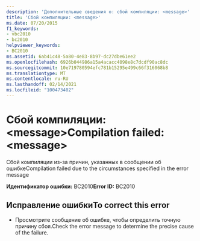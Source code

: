 ```yaml
---
description: 'Дополнительные сведения о: сбой компиляции: <message>'
title: 'Сбой компиляции: <message>'
ms.date: 07/20/2015
f1_keywords:
- vbc2010
- bc2010
helpviewer_keywords:
- BC2010
ms.assetid: 6ab41c48-5a80-4e83-8b97-dc27dbe61ee2
ms.openlocfilehash: 6926b044986a15a4acacc4098e8c7dcdf90ac8dc
ms.sourcegitcommit: 10e719780594efc781b15295e499c66f316068b8
ms.translationtype: MT
ms.contentlocale: ru-RU
ms.lasthandoff: 02/14/2021
ms.locfileid: "100473402"
---
```

# <a name="compilation-failed-message"></a><span data-ttu-id="c61c9-103">Сбой компиляции: \<message></span><span class="sxs-lookup"><span data-stu-id="c61c9-103">Compilation failed: \<message></span></span>

<span data-ttu-id="c61c9-104">Сбой компиляции из-за причин, указанных в сообщении об ошибке</span><span class="sxs-lookup"><span data-stu-id="c61c9-104">Compilation failed due to the circumstances specified in the error message</span></span>  
  
 <span data-ttu-id="c61c9-105">**Идентификатор ошибки:** BC2010</span><span class="sxs-lookup"><span data-stu-id="c61c9-105">**Error ID:** BC2010</span></span>  
  
## <a name="to-correct-this-error"></a><span data-ttu-id="c61c9-106">Исправление ошибки</span><span class="sxs-lookup"><span data-stu-id="c61c9-106">To correct this error</span></span>  
  
- <span data-ttu-id="c61c9-107">Просмотрите сообщение об ошибке, чтобы определить точную причину сбоя.</span><span class="sxs-lookup"><span data-stu-id="c61c9-107">Check the error message to determine the precise cause of the failure.</span></span>  

